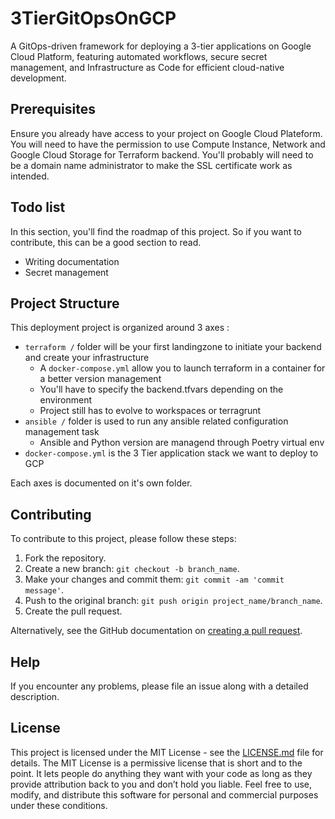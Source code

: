 # 3TierGitOpsOnGCP
A GitOps-driven framework for deploying a 3-tier applications on Google Cloud Platform, featuring automated workflows, secure secret management, and Infrastructure as Code for efficient cloud-native development.

## Prerequisites

Ensure you already have access to your project on Google Cloud Plateform.
You will need to have the permission to use Compute Instance, Network and Google Cloud Storage for Terraform backend.
You'll probably will need to be a domain name administrator to make the SSL certificate work as intended. 

## Todo list

In this section, you'll find the roadmap of this project. So if you want to contribute, this can be a good section to read. 
- Writing documentation
- Secret management

## Project Structure

This deployment project is organized around 3 axes :
- `terraform /` folder will be your first landingzone to initiate your backend and create your infrastructure
  - A `docker-compose.yml` allow you to launch terraform in a container for a better version management
  - You'll have to specify the backend.tfvars depending on the environment
  - Project still has to evolve to workspaces or terragrunt
- `ansible /` folder is used to run any ansible related configuration management task
  - Ansible and Python version are managend through Poetry virtual env 
- `docker-compose.yml` is the 3 Tier application stack we want to deploy to GCP

Each axes is documented on it's own folder.

## Contributing

To contribute to this project, please follow these steps:

1. Fork the repository.
2. Create a new branch: `git checkout -b branch_name`.
3. Make your changes and commit them: `git commit -am 'commit message'`.
4. Push to the original branch: `git push origin project_name/branch_name`.
5. Create the pull request.

Alternatively, see the GitHub documentation on [creating a pull request](https://help.github.com/articles/creating-a-pull-request/).

## Help

If you encounter any problems, please file an issue along with a detailed description.

## License

This project is licensed under the MIT License - see the [LICENSE.md](LICENSE.md) file for details.
The MIT License is a permissive license that is short and to the point. It lets people do anything they want with your code as long as they provide attribution back to you and don’t hold you liable.
Feel free to use, modify, and distribute this software for personal and commercial purposes under these conditions.
